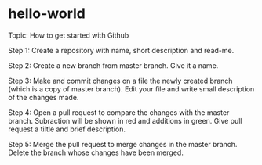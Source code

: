 # hello-world
Topic: How to get started with Github

Step 1: Create a repository with name, short description and read-me.

Step 2: Create a new branch from master branch. Give it a name.

Step 3: Make and commit changes on a file the newly created branch (which is a copy of master branch). Edit your file and write small description of the changes made.

Step 4: Open a pull request to compare the changes with the master branch. Subraction will be shown in red and additions in green. Give pull request a tiltle and brief description.

Step 5: Merge the pull request to merge changes in the master branch. Delete the branch whose changes have been merged.


